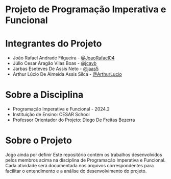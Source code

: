 # Projeto de Programação Imperativa e Funcional

# Integrantes do Projeto
- João Rafael Andrade Filgueira - [@JoaoRafael04](https://github.com/JoaoRafael04)
- Júlio Cesar Aragão Vilas Boas - [@jcavb](https://github.com/jcavb)
- Jarbas Eseteves De Assis Neto - [@jaas5](https://github.com/jaas5)
- Arthur Lúcio De Almeida Assis Silca - [@ArthurLucio](https://github.com/ArthurLucio)

# Sobre a Disciplina
- Programação Imperativa e Funcional - 2024.2
- Instituição de Ensino: CESAR School
- Professor Orientador do Projeto: Diego De Freitas Bezerra

# Sobre o Projeto
Jogo ainda por definir 
Este repositório contém os trabalhos desenvolvidos pelos membros acima na disciplina de Programação Imperativa e Funcional. Cada atividade será documentada nos arquivos correspondentes para facilitar o entendimento e a análise do desenvolvimento do projeto.
